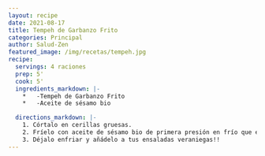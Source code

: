 ```yaml
---
layout: recipe
date: 2021-08-17
title: Tempeh de Garbanzo Frito
categories: Principal
author: Salud-Zen
featured_image: /img/recetas/tempeh.jpg
recipe:
  servings: 4 raciones
  prep: 5'
  cook: 5'
  ingredients_markdown: |-
    *	-Tempeh de Garbanzo Frito
    *	-Aceite de sésamo bio

  directions_markdown: |-
    1. Córtalo en cerillas gruesas.
    2. Fríelo con aceite de sésamo bio de primera presión en frío que es el que tiene el punto de saturación más alto.
    3. Déjalo enfriar y añádelo a tus ensaladas veraniegas!!
---
```

